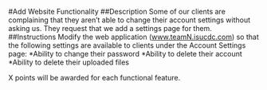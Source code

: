 #Add Website Functionality
##Description
Some of our clients are complaining that they aren’t able to change their account settings without asking us. They request that we add a settings page for them.
##Instructions
Modify the web application (www.teamN.isucdc.com) so that the following settings are available to clients under the Account Settings page:
*Ability to change their password
*Ability to delete their account
*Ability to delete their uploaded files

X points will be awarded for each functional feature.
